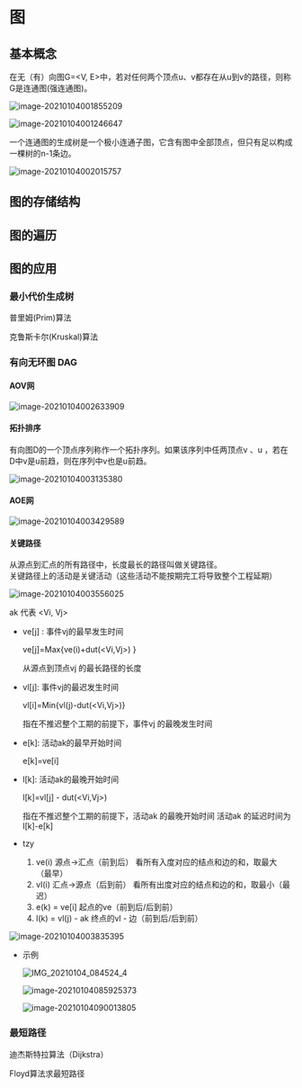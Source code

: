 # 图

## 基本概念

在无（有）向图G=<V, E>中，若对任何两个顶点u、v都存在从u到v的路径，则称G是连通图(强连通图)。

![image-20210104001855209](https://gitee.com/twilight_h_1184651848/pic-go-img/raw/master/datastructure/all/image-20210104001855209.png)

![image-20210104001246647](https://gitee.com/twilight_h_1184651848/pic-go-img/raw/master/datastructure/all/image-20210104001246647.png)

一个连通图的生成树是一个极小连通子图，它含有图中全部顶点，但只有足以构成一棵树的n-1条边。

![image-20210104002015757](https://gitee.com/twilight_h_1184651848/pic-go-img/raw/master/datastructure/all/image-20210104002015757.png)

## 图的存储结构

## 图的遍历

## 图的应用

### 最小代价生成树

普里姆(Prim)算法

克鲁斯卡尔(Kruskal)算法

### 有向无环图 DAG

#### AOV网

![image-20210104002633909](https://gitee.com/twilight_h_1184651848/pic-go-img/raw/master/datastructure/all/image-20210104002633909.png)

#### 拓扑排序

有向图D的一个顶点序列称作一个拓扑序列。如果该序列中任两顶点v 、u ，若在D中v是u前趋，则在序列中v也是u前趋。

![image-20210104003135380](https://gitee.com/twilight_h_1184651848/pic-go-img/raw/master/datastructure/all/image-20210104003135380.png)

#### AOE网

![image-20210104003429589](https://gitee.com/twilight_h_1184651848/pic-go-img/raw/master/datastructure/all/image-20210104003429589.png)

#### 关键路径

  从源点到汇点的所有路径中，长度最长的路径叫做关键路径。  
  关键路径上的活动是关键活动（这些活动不能按期完工将导致整个工程延期）

![image-20210104003556025](https://gitee.com/twilight_h_1184651848/pic-go-img/raw/master/datastructure/all/image-20210104003556025.png)

ak 代表 <Vi, Vj>

- ve[j] : 事件vj的最早发生时间

  ve[j]=Max{ve(i)+dut(<Vi,Vj>) }   

  从源点到顶点vj 的最长路径的长度

- vl[j]: 事件vj的最迟发生时间

  vl[i]=Min{vl(j)-dut(<Vi,Vj>)}  

   指在不推迟整个工期的前提下，事件vj 的最晚发生时间

- e[k]: 活动ak的最早开始时间

  e[k]=ve[i]

- l[k]: 活动ak的最晚开始时间

  l[k]=vl[j] - dut(<Vi,Vj>)

   指在不推迟整个工期的前提下，活动ak 的最晚开始时间
   活动ak 的延迟时间为l[k]-e[k] 

- tzy
  1. ve(i) 源点->汇点（前到后） 看所有入度对应的结点和边的和，取最大（最早）
  2. vl(i) 汇点->源点（后到前） 看所有出度对应的结点和边的和，取最小（最迟）
  3. e(k) = ve[i] 起点的ve（前到后/后到前）
  4. l(k) = vl(j) - ak 终点的vl - 边（前到后/后到前）

![image-20210104003835395](https://gitee.com/twilight_h_1184651848/pic-go-img/raw/master/datastructure/all/image-20210104003835395.png)

- 示例

  ![IMG_20210104_084524_4](https://gitee.com/twilight_h_1184651848/pic-go-img/raw/master/datastructure/all/20210104085506.jpg)
  
  ![image-20210104085925373](https://gitee.com/twilight_h_1184651848/pic-go-img/raw/master/datastructure/all/20210104085926.png)
  
  ![image-20210104090013805](https://gitee.com/twilight_h_1184651848/pic-go-img/raw/master/datastructure/all/20210104090022.png)

### 最短路径

迪杰斯特拉算法（Dijkstra）

Floyd算法求最短路径

